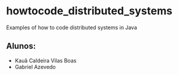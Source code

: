 # howtocode_distributed_systems
Examples of how to code distributed systems in Java

## Alunos:
- Kauã Caldeira Vilas Boas
- Gabriel Azevedo
